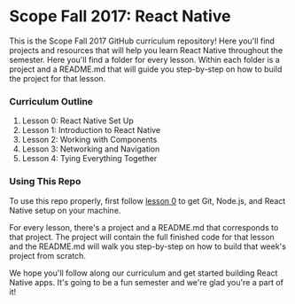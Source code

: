 # Scope Fall 2017: React Native

This is the Scope Fall 2017 GitHub curriculum repository! Here you'll find projects and resources that will help you learn React Native throughout the semester. Here you'll find a folder for every lesson. Within each folder is a project and a README.md that will guide you step-by-step on how to build the project for that lesson.

### Curriculum Outline
1. Lesson 0: React Native Set Up
2. Lesson 1: Introduction to React Native
3. Lesson 2: Working with Components
4. Lesson 3: Networking and Navigation
5. Lesson 4: Tying Everything Together

### Using This Repo
To use this repo properly, first follow [lesson 0](lesson-0/README.md) to get Git, Node.js, and React Native setup on your machine.

For every lesson, there's a project and a README.md that corresponds to that project. The project will contain the full finished code for that lesson and the README.md will walk you step-by-step on how to build that week's project from scratch.

We hope you'll follow along our curriculum and get started building React Native apps. It's going to be a fun semester and we're glad you're a part of it!
